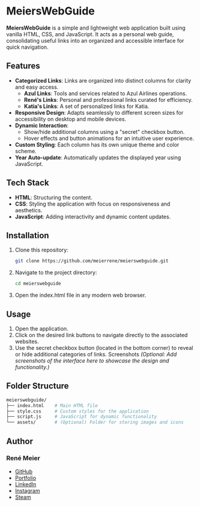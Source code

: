 # MeiersWebGuide

**MeiersWebGuide** is a simple and lightweight web application built using vanilla HTML, CSS, and JavaScript. It acts as a personal web guide, consolidating useful links into an organized and accessible interface for quick navigation.

## Features

- **Categorized Links**: Links are organized into distinct columns for clarity and easy access.
  - **Azul Links**: Tools and services related to Azul Airlines operations.
  - **René's Links**: Personal and professional links curated for efficiency.
  - **Katia's Links**: A set of personalized links for Katia.
- **Responsive Design**: Adapts seamlessly to different screen sizes for accessibility on desktop and mobile devices.
- **Dynamic Interaction**:
  - Show/hide additional columns using a "secret" checkbox button.
  - Hover effects and button animations for an intuitive user experience.
- **Custom Styling**: Each column has its own unique theme and color scheme.
- **Year Auto-update**: Automatically updates the displayed year using JavaScript.

## Tech Stack

- **HTML**: Structuring the content.
- **CSS**: Styling the application with focus on responsiveness and aesthetics.
- **JavaScript**: Adding interactivity and dynamic content updates.

## Installation

1. Clone this repository:

   ```bash
   git clone https://github.com/meierrene/meierswebguide.git
   ```

2. Navigate to the project directory:
   ```bash
   cd meierswebguide
   ```
3. Open the index.html file in any modern web browser.

## Usage

1. Open the application.
2. Click on the desired link buttons to navigate directly to the associated websites.
3. Use the secret checkbox button (located in the bottom corner) to reveal or hide additional categories of links.
   Screenshots
   _(Optional: Add screenshots of the interface here to showcase the design and functionality.)_

## Folder Structure

```graphql
meierswebguide/
├── index.html    # Main HTML file
├── style.css     # Custom styles for the application
├── script.js     # JavaScript for dynamic functionality
└── assets/       # (Optional) Folder for storing images and icons
```

## Author

### René Meier

- [GitHub](https://github.com/meierrene)
- [Portfolio](https://portfolio.renemeier.info/)
- [LinkedIn](https://www.linkedin.com/in/renemeierdev/)
- [Instagram](https://www.instagram.com/renemeier.de/)
- [Steam](https://steamcommunity.com/profiles/76561198223067764/)
